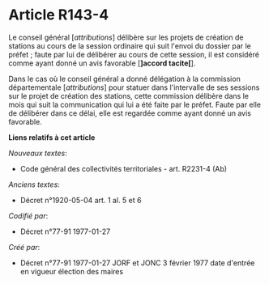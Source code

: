 # Article R143-4

Le conseil général [*attributions*] délibère sur les projets de création de stations au cours de la session ordinaire qui
suit l'envoi du dossier par le préfet ; faute par lui de délibérer au cours de cette session, il est considéré comme ayant
donné un avis favorable [**]accord tacite[**].

Dans le cas où le conseil général a donné délégation à la commission départementale [*attributions*] pour statuer dans
l'intervalle de ses sessions sur le projet de création des stations, cette commission délibère dans le mois qui suit la
communication qui lui a été faite par le préfet. Faute par elle de délibérer dans ce délai, elle est regardée comme ayant
donné un avis favorable.

**Liens relatifs à cet article**

_Nouveaux textes_:

  - Code général des collectivités territoriales - art. R2231-4 (Ab)

_Anciens textes_:

  - Décret n°1920-05-04 art. 1 al. 5 et 6

_Codifié par_:

  - Décret n°77-91 1977-01-27

_Créé par_:

  - Décret n°77-91 1977-01-27 JORF et JONC 3 février 1977 date d'entrée en vigueur élection des maires
